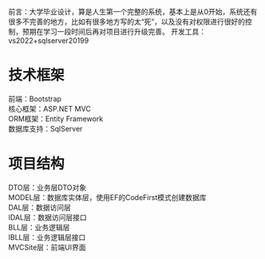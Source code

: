 前言：大学毕业设计，算是人生第一个完整的系统，基本上是从0开始，系统还有很多不完善的地方，比如有很多地方写的太“死”，以及没有对权限进行很好的控制，预期在学习一段时间后再对项目进行升级完善。
开发工具：vs2022+sqlserver20199

# 技术框架
前端：Bootstrap  
核心框架：ASP.NET  MVC  
ORM框架：Entity Framework  
数据库支持：SqlServer  

# 项目结构
DTO层：业务层DTO对象  
MODEL层：数据库实体层，使用EF的CodeFirst模式创建数据库  
DAL层：数据访问层  
IDAL层：数据访问层接口  
BLL层：业务逻辑层  
IBLL层：业务逻辑层接口  
MVCSite层：前端UI界面

